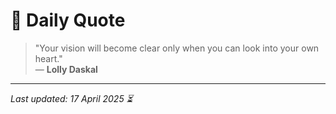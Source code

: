 # 📜 Daily Quote

> "Your vision will become clear only when you can look into your own heart."  
> — **Lolly Daskal**

---

_Last updated: 17 April 2025 ⏳_
